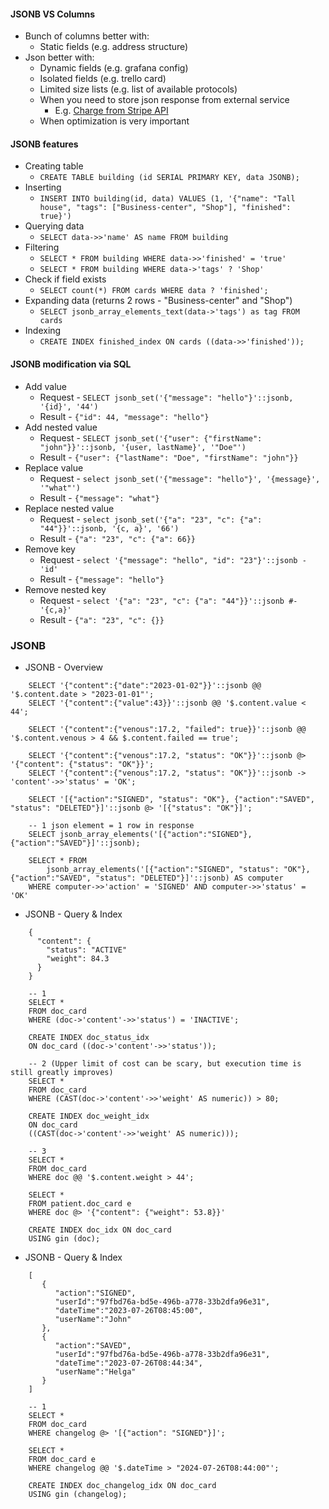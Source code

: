 #### JSONB VS Columns
* Bunch of columns better with:
    * Static fields (e.g. address structure)
* Json better with:
    * Dynamic fields (e.g. grafana config)
    * Isolated fields (e.g. trello card)
    * Limited size lists (e.g. list of available protocols)
    * When you need to store json response from external service
        * E.g. [Charge from Stripe API](https://stripe.com/docs/api/ruby#charge_object)
    * When optimization is very important

#### JSONB features
* Creating table
    * `CREATE TABLE building (id SERIAL PRIMARY KEY, data JSONB);`
* Inserting
    * `INSERT INTO building(id, data) VALUES (1, '{"name": "Tall house", "tags": ["Business-center", "Shop"], "finished": true}')`
* Querying data
    * `SELECT data->>'name' AS name FROM building`
* Filtering
    * `SELECT * FROM building WHERE data->>'finished' = 'true'`
    * `SELECT * FROM building WHERE data->'tags' ? 'Shop'`
* Check if field exists
    * `SELECT count(*) FROM cards WHERE data ? 'finished';`
* Expanding data (returns 2 rows - "Business-center" and "Shop")
    * `SELECT jsonb_array_elements_text(data->'tags') as tag FROM cards`
* Indexing
    * `CREATE INDEX finished_index ON cards ((data->>'finished'));`

#### JSONB modification via SQL
* Add value
    * Request - `SELECT jsonb_set('{"message": "hello"}'::jsonb, '{id}', '44')`
    * Result - `{"id": 44, "message": "hello"}`
* Add nested value
    * Request - `SELECT jsonb_set('{"user": {"firstName": "john"}}'::jsonb, '{user, lastName}', '"Doe"')`
    * Result - `{"user": {"lastName": "Doe", "firstName": "john"}}`
* Replace value
    * Request - `select jsonb_set('{"message": "hello"}', '{message}', '"what"')`
    * Result - `{"message": "what"}`
* Replace nested value
    * Request - `select jsonb_set('{"a": "23", "c": {"a": "44"}}'::jsonb, '{c, a}', '66')`
    * Result - `{"a": "23", "c": {"a": 66}}`
* Remove key
    * Request - `select '{"message": "hello", "id": "23"}'::jsonb - 'id'`
    * Result - `{"message": "hello"}`
* Remove nested key
    * Request - `select '{"a": "23", "c": {"a": "44"}}'::jsonb #- '{c,a}'`
    * Result - `{"a": "23", "c": {}}`

### JSONB
* JSONB - Overview
```
    SELECT '{"content":{"date":"2023-01-02"}}'::jsonb @@ '$.content.date > "2023-01-01"';
    SELECT '{"content":{"value":43}}'::jsonb @@ '$.content.value < 44';
    
    SELECT '{"content":{"venous":17.2, "failed": true}}'::jsonb @@ '$.content.venous > 4 && $.content.failed == true';
    
    SELECT '{"content":{"venous":17.2, "status": "OK"}}'::jsonb @> '{"content": {"status": "OK"}}';
    SELECT '{"content":{"venous":17.2, "status": "OK"}}'::jsonb -> 'content'->>'status' = 'OK';
    
    SELECT '[{"action":"SIGNED", "status": "OK"}, {"action":"SAVED", "status": "DELETED"}]'::jsonb @> '[{"status": "OK"}]';
    
    -- 1 json element = 1 row in response
    SELECT jsonb_array_elements('[{"action":"SIGNED"},{"action":"SAVED"}]'::jsonb);
    
    SELECT * FROM 
        jsonb_array_elements('[{"action":"SIGNED", "status": "OK"}, {"action":"SAVED", "status": "DELETED"}]'::jsonb) AS computer
    WHERE computer->>'action' = 'SIGNED' AND computer->>'status' = 'OK'
```
* JSONB - Query & Index
```
    {
      "content": {
        "status": "ACTIVE"
        "weight": 84.3
      }
    }
    
    -- 1
    SELECT *
    FROM doc_card
    WHERE (doc->'content'->>'status') = 'INACTIVE';
    
    CREATE INDEX doc_status_idx
    ON doc_card ((doc->'content'->>'status'));
    
    -- 2 (Upper limit of cost can be scary, but execution time is still greatly improves)
    SELECT *
    FROM doc_card
    WHERE (CAST(doc->'content'->>'weight' AS numeric)) > 80;
    
    CREATE INDEX doc_weight_idx
    ON doc_card
    ((CAST(doc->'content'->>'weight' AS numeric)));
    
    -- 3
    SELECT *
    FROM doc_card
    WHERE doc @@ '$.content.weight > 44';
    
    SELECT *
    FROM patient.doc_card e
    WHERE doc @> '{"content": {"weight": 53.8}}'
    
    CREATE INDEX doc_idx ON doc_card
    USING gin (doc);
```
* JSONB - Query & Index
```
    [
       {
          "action":"SIGNED",
          "userId":"97fbd76a-bd5e-496b-a778-33b2dfa96e31",
          "dateTime":"2023-07-26T08:45:00",
          "userName":"John"
       },
       {
          "action":"SAVED",
          "userId":"97fbd76a-bd5e-496b-a778-33b2dfa96e31",
          "dateTime":"2023-07-26T08:44:34",
          "userName":"Helga"
       }
    ]
    
    -- 1
    SELECT *
    FROM doc_card
    WHERE changelog @> '[{"action": "SIGNED"}]';
    
    SELECT *
    FROM doc_card e
    WHERE changelog @@ '$.dateTime > "2024-07-26T08:44:00"';
    
    CREATE INDEX doc_changelog_idx ON doc_card
    USING gin (changelog);
```
